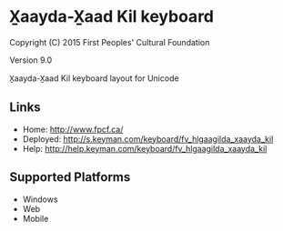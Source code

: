 X̱aayda-X̱aad Kil keyboard
======================

Copyright (C) 2015 First Peoples' Cultural Foundation

Version 9.0

X̱aayda-X̱aad Kil keyboard layout for Unicode

Links
-----

 * Home:     <http://www.fpcf.ca/>
 * Deployed: <http://s.keyman.com/keyboard/fv_hlgaagilda_xaayda_kil>
 * Help:     <http://help.keyman.com/keyboard/fv_hlgaagilda_xaayda_kil>
 
Supported Platforms
-------------------

 * Windows
 * Web
 * Mobile
